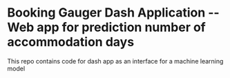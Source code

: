 # Booking Gauger Dash Application -- Web app for prediction number of accommodation days

This repo contains code for dash app as an interface for a machine learning model
